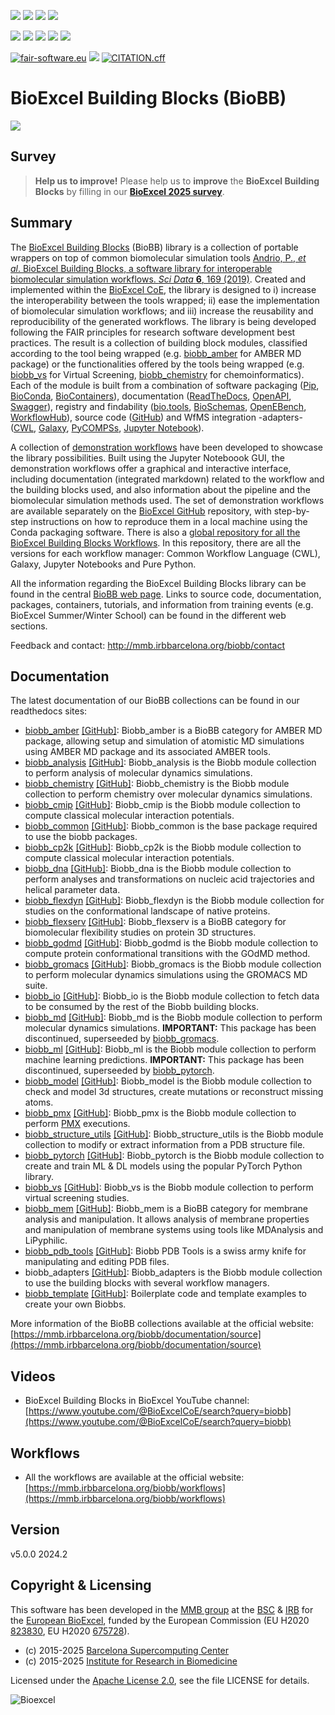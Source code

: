 [![](https://img.shields.io/badge/OS-Unix%20%7C%20MacOS-blue)](https://github.com/bioexcel/biobb)
[![](https://img.shields.io/badge/Python%20Versions-3.9%20%7C%203.10%20%7C%203.11-blue)](https://pypi.org/project/biobb/)
[![](https://img.shields.io/badge/License-Apache%202.0-blue.svg)](https://opensource.org/licenses/Apache-2.0)
[![](https://img.shields.io/badge/Open%20Source%3f-Yes!-blue)](https://github.com/bioexcel/biobb)

[![](https://readthedocs.org/projects/biobb/badge/?version=latest)](https://biobb.readthedocs.io/en/latest/?badge=latest)
[![](https://img.shields.io/website?down_message=Offline&label=Biobb%20Website&up_message=Online&url=https%3A%2F%2Fmmb.irbbarcelona.org%2Fbiobb%2F)](https://mmb.irbbarcelona.org/biobb/)
[![](https://img.shields.io/badge/Youtube-tutorial-blue?logo=youtube&logoColor=red)](https://www.youtube.com/watch?v=ou1DOGNs0xM)
[![](https://zenodo.org/badge/DOI/10.1038/s41597-019-0177-4.svg)](https://doi.org/10.1038/s41597-019-0177-4)
[![](https://img.shields.io/endpoint?color=brightgreen&url=https%3A%2F%2Fapi.juleskreuer.eu%2Fcitation-badge.php%3Fshield%26doi%3D10.1038%2Fs41597-019-0177-4)](https://www.nature.com/articles/s41597-019-0177-4#citeas)

[![fair-software.eu](https://img.shields.io/badge/fair--software.eu-%E2%97%8F%20%20%E2%97%8F%20%20%E2%97%8F%20%20%E2%97%8F%20%20%E2%97%8F-green)](https://fair-software.eu)
[![](https://www.bestpractices.dev/projects/8847/badge)](https://www.bestpractices.dev/projects/8847)
[![CITATION.cff](https://github.com/bioexcel/biobb/actions/workflows/cff-validator.yaml/badge.svg)](https://github.com/bioexcel/biobb/actions/workflows/cff-validator.yaml)

[](https://bestpractices.coreinfrastructure.org/projects/8847/badge)

[//]: # (The previous line invisible link is for compatibility with the howfairis script https://github.com/fair-software/howfairis-github-action/tree/main wich uses the old bestpractices URL)

# BioExcel Building Blocks (BioBB)

<a href="https://mmb.irbbarcelona.org/biobb/" target="_blank"><img src="https://i0.wp.com/bioexcel.eu/wp-content/uploads/2020/10/Untitled-design-7.png?resize=300%2C150&ssl=1" /></a>

## Survey

> **Help us to improve!** 
Please help us to **improve** the **BioExcel Building Blocks** by filling in our [**BioExcel 2025 survey**](https://docs.google.com/forms/d/e/1FAIpQLSdRcVhDDj4MDTK4q-UIC4e5iFbzDV91Qxf2GZullVB9_9Cosw/viewform).

## Summary

The [BioExcel Building Blocks](http://mmb.irbbarcelona.org/biobb/) (BioBB) library is a collection of portable wrappers on top of common biomolecular simulation tools [Andrio, P., _et al_. BioExcel Building Blocks, a software library for interoperable biomolecular simulation workflows. _Sci Data_ **6**, 169 (2019)](https://www.nature.com/articles/s41597-019-0177-4). Created and implemented within the [BioExcel CoE](http://bioexcel.eu/), the library is designed to i) increase the interoperability between the tools wrapped; ii) ease the implementation of biomolecular simulation workflows; and iii) increase the reusability and reproducibility of the generated workflows. The library is being developed following the FAIR principles for research software development best practices. The result is a collection of building block modules, classified according to the tool being wrapped (e.g. [biobb_amber](https://github.com/bioexcel/biobb_amber) for AMBER MD package) or the functionalities offered by the tools being wrapped (e.g. [biobb_vs](https://github.com/bioexcel/biobb_vs) for Virtual Screening, [biobb_chemistry](https://github.com/bioexcel/biobb_chemistry) for chemoinformatics). Each of the module is built from a combination of software packaging ([Pip](https://pypi.org/search/?q=biobb), [BioConda](https://bioconda.github.io/search.html?q=biobb), [BioContainers](https://biocontainers.pro/registry?all_fields_search=biobb)), documentation ([ReadTheDocs](https://biobb.readthedocs.io/), [OpenAPI](https://mmb.irbbarcelona.org/biobb-api/rest), [Swagger](https://mmb.irbbarcelona.org/biobb-api/rest/swagger.json)), registry and findability ([bio.tools](https://bio.tools/biobb), [BioSchemas](https://bioschemas.org/profiles/ComputationalTool/0.5-DRAFT/), [OpenEBench](https://openebench.bsc.es/tool/biobb), [WorkflowHub](https://workflowhub.eu/programmes/2)), source code ([GitHub](https://github.com/bioexcel/biobb)) and WfMS integration -adapters- ([CWL](https://github.com/bioexcel/biobb_adapters/tree/master/biobb_adapters/cwl), [Galaxy](https://toolshed.g2.bx.psu.edu/repository?repository_id=e23296b413014cfc), [PyCOMPSs](https://github.com/bioexcel/biobb_adapters/tree/master/biobb_adapters/pycompss), [Jupyter Notebook](http://mmb.irbbarcelona.org/biobb/workflows)). 

A collection of [demonstration workflows](http://mmb.irbbarcelona.org/biobb/workflows) have been developed to showcase the library possibilities. Built using the Jupyter Noteboook GUI, the demonstration workflows offer a graphical and interactive interface, including documentation (integrated markdown) related to the workflow and the building blocks used, and also information about the pipeline and the biomolecular simulation methods used. The set of demonstration workflows are available separately on the [BioExcel GitHub](https://github.com/orgs/bioexcel/repositories?q=biobb_wf&type=all&language=&sort=) repository, with step-by-step instructions on how to reproduce them in a local machine using the Conda packaging software. There is also a [global repository for all the BioExcel Building Blocks Workflows](https://github.com/bioexcel/biobb_workflows). In this repository, there are all the versions for each workflow manager: Common Workflow Language (CWL), Galaxy, Jupyter Notebooks and Pure Python.

All the information regarding the BioExcel Building Blocks library can be found in the central [BioBB web page](http://mmb.irbbarcelona.org/biobb/). Links to source code, documentation, packages, containers, tutorials, and information from training events (e.g. BioExcel Summer/Winter School) can be found in the different web sections. 

Feedback and contact: <http://mmb.irbbarcelona.org/biobb/contact> 

## Documentation

The latest documentation of our BioBB collections can be found in our readthedocs sites:
- [biobb_amber](https://biobb-amber.readthedocs.io/en/latest/) [\[GitHub\]](https://github.com/bioexcel/biobb_amber): Biobb_amber is a BioBB category for AMBER MD package, allowing setup and simulation of atomistic MD simulations using AMBER MD package and its associated AMBER tools.
- [biobb_analysis](http://biobb-analysis.readthedocs.io/en/latest/) [\[GitHub\]](https://github.com/bioexcel/biobb_analysis): Biobb_analysis is the Biobb module collection to perform analysis of molecular dynamics simulations.
- [biobb_chemistry](http://biobb-chemistry.readthedocs.io/en/latest/) [\[GitHub\]](https://github.com/bioexcel/biobb_chemistry): Biobb_chemistry is the Biobb module collection to perform chemistry over molecular dynamics simulations.
- [biobb_cmip](https://biobb-cmip.readthedocs.io/en/latest/) [\[GitHub\]](https://github.com/bioexcel/biobb_cmip): Biobb_cmip is the Biobb module collection to compute classical molecular interaction potentials.
- [biobb_common](http://biobb-common.readthedocs.io/en/latest/) [\[GitHub\]](https://github.com/bioexcel/biobb_common): Biobb_common is the base package required to use the biobb packages.
- [biobb_cp2k](https://biobb-cp2k.readthedocs.io/en/latest/) [\[GitHub\]](https://github.com/bioexcel/biobb_cp2k): Biobb_cp2k is the Biobb module collection to compute classical molecular interaction potentials. 
- [biobb_dna](https://biobb-dna.readthedocs.io/en/latest/) [\[GitHub\]](https://github.com/bioexcel/biobb_dna): Biobb_dna is the Biobb module collection to perform analyses and transformations on nucleic acid trajectories and helical parameter data.
- [biobb_flexdyn](https://biobb-flexdyn.readthedocs.io/en/latest/) [\[GitHub\]](https://github.com/bioexcel/biobb_flexdyn): Biobb_flexdyn is the Biobb module collection for studies on the conformational landscape of native proteins.
- [biobb_flexserv](https://biobb-flexserv.readthedocs.io/en/latest/) [\[GitHub\]](https://github.com/bioexcel/biobb_flexserv): Biobb_flexserv is a BioBB category for biomolecular flexibility studies on protein 3D structures.
- [biobb_godmd](https://biobb-godmd.readthedocs.io/en/latest/) [\[GitHub\]](https://github.com/bioexcel/biobb_godmd): Biobb_godmd is the Biobb module collection to compute protein conformational transitions with the GOdMD method.
- [biobb_gromacs](https://biobb-gromacs.readthedocs.io/en/latest/) [\[GitHub\]](https://github.com/bioexcel/biobb_gromacs): Biobb_gromacs is the Biobb module collection to perform molecular dynamics simulations using the GROMACS MD suite.
- [biobb_io](http://biobb-io.readthedocs.io/en/latest/) [\[GitHub\]](https://github.com/bioexcel/biobb_io): Biobb_io is the Biobb module collection to fetch data to be consumed by the rest of the Biobb building blocks.
- [biobb_md](http://biobb-md.readthedocs.io/en/latest/) [\[GitHub\]](https://github.com/bioexcel/biobb_md): Biobb_md is the Biobb module collection to perform molecular dynamics simulations. **IMPORTANT:** This package has been discontinued, superseeded by [biobb_gromacs](https://github.com/bioexcel/biobb_gromacs).
- [biobb_ml](https://biobb-ml.readthedocs.io/en/latest/) [\[GitHub\]](https://github.com/bioexcel/biobb_ml): Biobb_ml is the Biobb module collection to perform machine learning predictions. **IMPORTANT:** This package has been discontinued, superseeded by [biobb_pytorch](https://github.com/bioexcel/biobb_pytorch). 
- [biobb_model](http://biobb-model.readthedocs.io/en/latest/) [\[GitHub\]](https://github.com/bioexcel/biobb_model): Biobb_model is the Biobb module collection to check and model 3d structures, create mutations or reconstruct missing atoms.
- [biobb_pmx](http://biobb-pmx.readthedocs.io/en/latest/) [\[GitHub\]](https://github.com/bioexcel/biobb_pmx): Biobb_pmx is the Biobb module collection to perform [PMX](http://pmx.mpibpc.mpg.de) executions.
- [biobb_structure_utils](http://biobb-structure-utils.readthedocs.io/en/latest/) [\[GitHub\]](https://github.com/bioexcel/biobb_structure_utils): Biobb_structure_utils is the Biobb module collection to modify or extract information from a PDB structure file.
- [biobb_pytorch](https://biobb-pytorch.readthedocs.io/en/latest/) [\[GitHub\]](https://github.com/bioexcel/biobb_pytorch): Biobb_pytorch is the Biobb module collection to create and train ML & DL models using the popular PyTorch Python library.
- [biobb_vs](https://biobb-vs.readthedocs.io/en/latest/) [\[GitHub\]](https://github.com/bioexcel/biobb_vs): Biobb_vs is the Biobb module collection to perform virtual screening studies.
- [biobb_mem](https://biobb-mem.readthedocs.io/en/latest/) [\[GitHub\]](https://github.com/bioexcel/biobb_mem): Biobb_mem is a BioBB category for membrane analysis and manipulation. It allows analysis of membrane properties and manipulation of membrane systems using tools like MDAnalysis and LiPyphilic.
- [biobb_pdb_tools](https://biobb-pdb-tools.readthedocs.io/en/latest/) [\[GitHub\]](https://github.com/bioexcel/biobb_pdb_tools): Biobb PDB Tools is a swiss army knife for manipulating and editing PDB files.
- biobb_adapters [\[GitHub\]](https://github.com/bioexcel/biobb_adapters): Biobb_adapters is the Biobb module collection to use the building blocks with several workflow managers.
- [biobb_template](http://biobb-template.readthedocs.io/en/latest/) [\[GitHub\]](https://github.com/bioexcel/biobb_template): Boilerplate code and template examples to create your own Biobbs.

More information of the BioBB collections available at the official website: [https://mmb.irbbarcelona.org/biobb/documentation/source](https://mmb.irbbarcelona.org/biobb/documentation/source)

## Videos

- BioExcel Building Blocks in BioExcel YouTube channel: [https://www.youtube.com/@BioExcelCoE/search?query=biobb](https://www.youtube.com/@BioExcelCoE/search?query=biobb)

## Workflows

- All the workflows are available at the official website: [https://mmb.irbbarcelona.org/biobb/workflows](https://mmb.irbbarcelona.org/biobb/workflows)

## Version

v5.0.0 2024.2

## Copyright & Licensing

This software has been developed in the [MMB group](http://mmb.irbbarcelona.org) at the [BSC](http://www.bsc.es/) & [IRB](https://www.irbbarcelona.org/) for the [European BioExcel](http://bioexcel.eu/), funded by the European Commission (EU H2020 [823830](http://cordis.europa.eu/projects/823830), EU H2020 [675728](http://cordis.europa.eu/projects/675728)).

* (c) 2015-2025 [Barcelona Supercomputing Center](https://www.bsc.es/)
* (c) 2015-2025 [Institute for Research in Biomedicine](https://www.irbbarcelona.org/)

Licensed under the
[Apache License 2.0](https://www.apache.org/licenses/LICENSE-2.0), see the file LICENSE for details.

![](https://bioexcel.eu/wp-content/uploads/2019/04/Bioexcell_logo_1080px_transp.png "Bioexcel")
